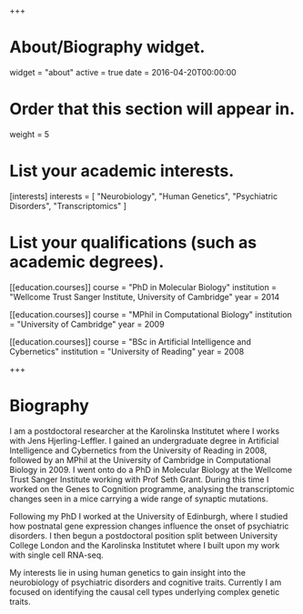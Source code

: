 +++
# About/Biography widget.
widget = "about"
active = true
date = 2016-04-20T00:00:00

# Order that this section will appear in.
weight = 5

# List your academic interests.
[interests]
  interests = [
    "Neurobiology",
    "Human Genetics",
    "Psychiatric Disorders",
    "Transcriptomics"
  ]

# List your qualifications (such as academic degrees).
[[education.courses]]
  course = "PhD in Molecular Biology"
  institution = "Wellcome Trust Sanger Institute, University of Cambridge"
  year = 2014

[[education.courses]]
  course = "MPhil in Computational Biology"
  institution = "University of Cambridge"
  year = 2009

[[education.courses]]
  course = "BSc in Artificial Intelligence and Cybernetics"
  institution = "University of Reading"
  year = 2008
 
+++

# Biography

I am a postdoctoral researcher at the Karolinska Institutet where I works with Jens Hjerling-Leffler. I gained an undergraduate degree in Artificial Intelligence and Cybernetics from the University of Reading in 2008, followed by an MPhil at the University of Cambridge in Computational Biology in 2009.  I went onto do a PhD in Molecular Biology at the Wellcome Trust Sanger Institute working with Prof Seth Grant. During this time I worked on the Genes to Cognition programme, analysing the transcriptomic changes seen in a mice carrying a wide range of synaptic mutations. 

Following my PhD I worked at the University of Edinburgh, where I studied how postnatal gene expression changes influence the onset of psychiatric disorders. I then begun a postdoctoral position split between University College London and the Karolinska Institutet where I built upon my work with single cell RNA-seq. 

My interests lie in using human genetics to gain insight into the neurobiology of psychiatric disorders and cognitive traits. Currently I am focused on identifying the causal cell types underlying complex genetic traits.